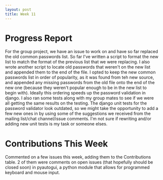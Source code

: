 ```yaml
---
layout: post
title: Week 11
---
```


# Progress Report
For the group project, we have an issue to work on and have so far replaced the old common passwords list. So far I've written a script to format the new list to match the format of the previous list that we were replacing. I also wrote another script to locate old passwords that weren't on the new list and appended them to the end of the file. I opted to keep the new common passwords list in order of popularity, as it was found from teh new source, and appended any missing passwords from the old file onto the end of the new one (because they weren't popular enough to be in the new list to begin with). Ideally this ordering speeds up the password validation in django. I also ran some tests along with my group mates to see if we were all getting the same results on the testing. The django unit tests for the password validator look outdated, so we might take the opportunity to add a few new ones in by using some of the suggestions we received from the mailing list/chat channel/issue comments. I'm not sure if rewriting and/or adding new unit tests is my task or someone elses.

# Contributions This Week
Commented on a few issues this week, adding them to the Contributions table. 2 of them were comments on open issues (that hopefully should be closed soon) in pyautogui, a python module that allows for programmed keyboard and mouse input. 

